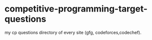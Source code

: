 # competitive-programming-target-questions
my cp questions directory of every site (gfg, codeforces,codechef).
